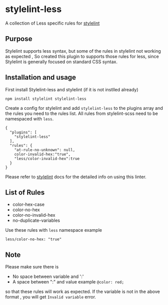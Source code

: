 # stylelint-less
A collection of Less specific rules for [stylelint](https://github.com/stylelint/stylelint)

## Purpose 
Stylelint supports less syntax, but some of the rules in stylelint not working as expected , So created this plugin to supports those rules for less, since Stylelint is generally focused on standard CSS syntax.

## Installation and usage
First install Stylelint-less and stylelint (if it is not instlled already)

```
npm install stylelint stylelint-less
```

Create a config for stylelint and add  `stylelint-less` to the plugins array and the rules you need to the rules list. All rules from stylelint-scss need to be namespaced with `less`.

```
{
  "plugins": [
    "stylelint-less"
  ],
  "rules": {
    "at-rule-no-unknown": null,
    color-invalid-hex:"true",
    "less/color-invalid-hex":true
  }
}
```

Please refer to [stylelint](https://stylelint.io/user-guide/get-started/) docs for the detailed info on using this linter.

## List of Rules

- color-hex-case
- color-no-hex
- color-no-invalid-hex
- no-duplicate-variables

Use these rules with `less` namespace example

``` less/color-no-hex: "true" ```

## Note

Please make sure there is 
  - No space between variable and ':'
  - A space between ":" and value
  example
  ``
    @color: red;
  ``
  
  so that these rules will work as expected. If the variable is not in the above format , you will get ` Invalid variable ` error.


